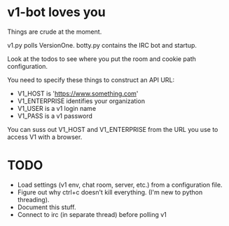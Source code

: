 # v1-bot loves you

Things are crude at the moment.

v1.py polls VersionOne.  botty.py contains the IRC bot and startup.  

Look at the todos to see where you put the room and cookie path configuration. 

You need to specify these things to construct an API URL:

* V1_HOST is 'https://www.something.com'
* V1_ENTERPRISE identifies your organization
* V1_USER is a v1 login name
* V1_PASS is a v1 password

You can suss out V1_HOST and V1_ENTERPRISE from the URL you use to access V1 with a browser.

# TODO

* Load settings (v1 env, chat room, server, etc.) from a configuration file.
* Figure out why ctrl+c doesn't kill everything.  (I'm new to python threading).
* Document this stuff.
* Connect to irc (in separate thread) before polling v1
